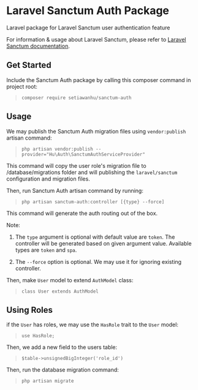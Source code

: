 # Laravel Sanctum Auth Package

Laravel package for Laravel Sanctum user authentication feature

For information & usage about Laravel Sanctum, please refer to [Laravel Sanctum documentation](https://laravel.com/docs/7.x/sanctum).

## Get Started

Include the Sanctum Auth package by calling this composer command in project root:

> `composer require setiawanhu/sanctum-auth`

## Usage

We may publish the Sanctum Auth migration files using `vendor:publish` artisan command:

> `php artisan vendor:publish --provider="Hu\Auth\SanctumAuthServiceProvider"` 

This command will copy the user role's migration file to /database/migrations folder and will publishing the `laravel/sanctum` configuration and migration files.

Then, run Sanctum Auth artisan command by running:

> `php artisan sanctum-auth:controller [{type} --force]`

This command will generate the auth routing out of the box.

Note:

1. The `type` argument is optional with default value are `token`. The controller will be generated based on given argument value. Available types are `token` and `spa`. 

2. The `--force` option is optional. We may use it for ignoring existing controller.

Then, make `User` model to extend `AuthModel` class:

> `class User extends AuthModel`

## Using Roles

if the `User` has roles, we may use the `HasRole` trait to the `User` model:

> `use HasRole;`

Then, we add a new field to the users table:

> `$table->unsignedBigInteger('role_id')` 

Then, run the database migration command:

> `php artisan migrate` 
